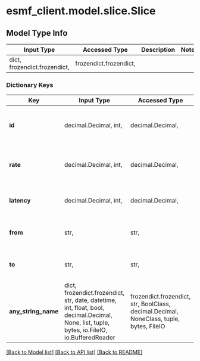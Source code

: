 # esmf_client.model.slice.Slice

## Model Type Info

 Input Type                   | Accessed Type          | Description | Notes 
------------------------------|------------------------|-------------|-------
 dict, frozendict.frozendict, | frozendict.frozendict, |             |

### Dictionary Keys

 Key                 | Input Type                                                                                                                                  | Accessed Type                                                                           | Description                                                        | Notes                                     
---------------------|---------------------------------------------------------------------------------------------------------------------------------------------|-----------------------------------------------------------------------------------------|--------------------------------------------------------------------|-------------------------------------------
 **id**              | decimal.Decimal, int,                                                                                                                       | decimal.Decimal,                                                                        | The slice identifier                                               | [optional] value must be a 32 bit integer 
 **rate**            | decimal.Decimal, int,                                                                                                                       | decimal.Decimal,                                                                        | The transmission rate as bits/s                                    | [optional] value must be a 64 bit integer 
 **latency**         | decimal.Decimal, int,                                                                                                                       | decimal.Decimal,                                                                        | The required maximum latency                                       | [optional]                                
 **from**            | str,                                                                                                                                        | str,                                                                                    | The name of the input domain or host                               | [optional]                                
 **to**              | str,                                                                                                                                        | str,                                                                                    | The name of the output domain or host                              | [optional]                                
 **any_string_name** | dict, frozendict.frozendict, str, date, datetime, int, float, bool, decimal.Decimal, None, list, tuple, bytes, io.FileIO, io.BufferedReader | frozendict.frozendict, str, BoolClass, decimal.Decimal, NoneClass, tuple, bytes, FileIO | any string name can be used but the value must be the correct type | [optional]                                

[[Back to Model list]](../../README.md#documentation-for-models) [[Back to API list]](../../README.md#documentation-for-api-endpoints) [[Back to README]](../../README.md)

